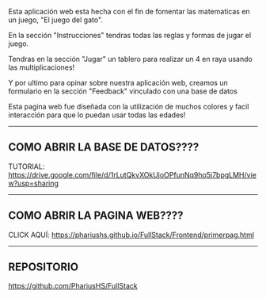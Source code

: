 Esta aplicación web esta hecha con el fin  de fomentar las matematicas en  un juego, "El juego del gato".

En la  sección "Instrucciones" tendras todas las reglas y formas de jugar el juego.

Tendras en la sección "Jugar" un tablero para realizar un 4 en raya usando las multiplicaciones!

Y por ultimo para opinar sobre nuestra aplicación web, creamos un formulario en la sección "Feedback" vinculado con una base de datos

Esta pagina web fue diseñada con la  utilización de muchos colores y facil interacción para que lo puedan usar todas las edades!


---------------------------------
COMO ABRIR LA BASE DE DATOS????
---------------------------------
TUTORIAL: https://drive.google.com/file/d/1rLutQkvXOkUjoOPfunNq9ho5j7bpgLMH/view?usp=sharing

---------------------------------
COMO ABRIR LA PAGINA WEB????
---------------------------------
CLICK AQUÍ: https://phariushs.github.io/FullStack/Frontend/primerpag.html

---------------------------------
REPOSITORIO
---------------------------------
https://github.com/PhariusHS/FullStack
